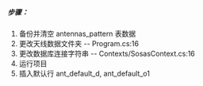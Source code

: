 ##### 步骤：
1. 备份并清空 antennas_pattern 表数据
2. 更改天线数据文件夹 -- Program.cs:16
3. 更改数据库连接字符串 -- Contexts/SosasContext.cs:16
4. 运行项目
5. 插入默认行 ant_default_d, ant_default_o1
